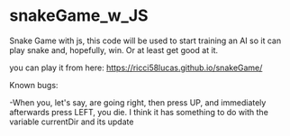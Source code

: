 # snakeGame_w_JS
Snake Game with js, this code will be used to start training an AI so it can play snake and, hopefully, win. Or at least get good at it.

you can play it from here: https://ricci58lucas.github.io/snakeGame/

Known bugs:

-When you, let's say, are going right, then press UP, and immediately afterwards press LEFT, you die.
I think it has something to do with the variable currentDir and its update
